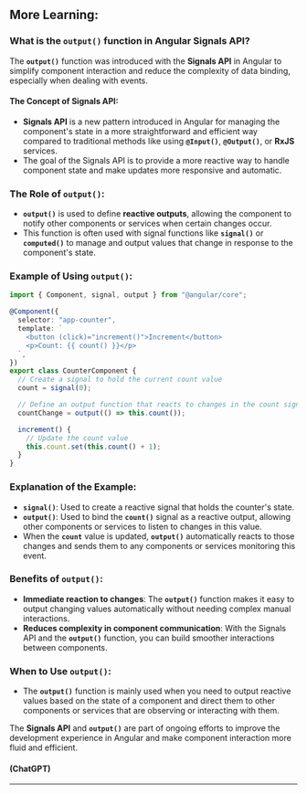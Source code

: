 ## More Learning:

### What is the **`output()`** function in Angular Signals API?

The **`output()`** function was introduced with the **Signals API** in Angular to simplify component interaction and reduce the complexity of data binding, especially when dealing with events.

#### The Concept of **Signals API**:

- **Signals API** is a new pattern introduced in Angular for managing the component's state in a more straightforward and efficient way compared to traditional methods like using **`@Input()`**, **`@Output()`**, or **RxJS** services.
- The goal of the Signals API is to provide a more reactive way to handle component state and make updates more responsive and automatic.

### The Role of **`output()`**:

- **`output()`** is used to define **reactive outputs**, allowing the component to notify other components or services when certain changes occur.
- This function is often used with signal functions like **`signal()`** or **`computed()`** to manage and output values that change in response to the component's state.

### Example of Using **`output()`**:

```typescript
import { Component, signal, output } from "@angular/core";

@Component({
  selector: "app-counter",
  template: `
    <button (click)="increment()">Increment</button>
    <p>Count: {{ count() }}</p>
  `,
})
export class CounterComponent {
  // Create a signal to hold the current count value
  count = signal(0);

  // Define an output function that reacts to changes in the count signal
  countChange = output(() => this.count());

  increment() {
    // Update the count value
    this.count.set(this.count() + 1);
  }
}
```

### Explanation of the Example:

- **`signal()`**: Used to create a reactive signal that holds the counter's state.
- **`output()`**: Used to bind the **`count()`** signal as a reactive output, allowing other components or services to listen to changes in this value.
- When the **`count`** value is updated, **`output()`** automatically reacts to those changes and sends them to any components or services monitoring this event.

### Benefits of **`output()`**:

- **Immediate reaction to changes**: The **`output()`** function makes it easy to output changing values automatically without needing complex manual interactions.
- **Reduces complexity in component communication**: With the Signals API and the **`output()`** function, you can build smoother interactions between components.

### When to Use **`output()`**:

- The **`output()`** function is mainly used when you need to output reactive values based on the state of a component and direct them to other components or services that are observing or interacting with them.

The **Signals API** and **`output()`** are part of ongoing efforts to improve the development experience in Angular and make component interaction more fluid and efficient.

#### (ChatGPT)

---
